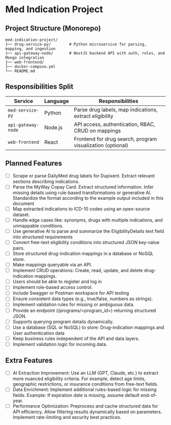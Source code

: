 # Med Indication Project

## Project Structure (Monorepo)

```
med-indication-project/
├── drug-service-py/        # Python microservice for parsing, mapping, and ingestion
├── api-gateway-node/       # NestJS backend API with auth, roles, and Mongo integration
├── web-frontend/
├── docker-compose.yml 
└── README.md
```

## Responsibilities Split

| Service           | Language | Responsibilities                                        |
|------------------|----------|----------------------------------------------------------|
| `med-service-py` | Python   | Parse drug labels, map indications, extract eligibility  |
| `api-gateway-node` | Node.js | API access, authentication, RBAC, CRUD on mappings      |
| `web-frontend`     | React   | Frontend for drug search, program visualization (optional) |

## Planned Features
- [ ] Scrape or parse DailyMed drug labels for Dupixent. Extract relevant sections describing indications.
- [ ] Parse the MyWay Copay Card. Extract structured information. Infer missing details using rule-based transformations or generative AI. Standardize the format according to the example output included in this
document
- [ ] Map extracted indications to ICD-10 codes using an open-source dataset.
- [ ] Handle edge cases like: synonyms, drugs with multiple indications, and unmappable conditions.
- [ ] Use generative AI to parse and summarize the EligibilityDetails text field into structured
requirements
- [ ] Convert free-text eligibility conditions into structured JSON key-value pairs.
- [ ] Store structured drug-indication mappings in a database or NoSQL store.
- [ ] Make mappings queryable via an API.
- [ ] Implement CRUD operations: Create, read, update, and delete drug-indication mappings.
- [ ] Users should be able to register and log in
- [ ] Implement role-based access control.
- [ ] Include Swagger or Postman workspace for API testing
- [ ] Ensure consistent data types (e.g., true/false, numbers as strings).
- [ ] Implement validation rules for missing or ambiguous data.
- [ ] Provide an endpoint (/programs/<program_id>) returning structured JSON.
- [ ] Supports querying program details dynamically.
- [ ] Use a database (SQL or NoSQL) to store: Drug-indication mappings and User authentication data
- [ ] Keep business rules independent of the API and data layers.
- [ ] Implement validation logic for incoming data.

##  Extra Features
- [ ] AI Extraction Improvement: Use an LLM (GPT, Claude, etc.) to extract more nuanced eligibility criteria. For example, detect age limits, geographic restrictions, or insurance conditions from free-text fields.
- [ ] Data Enrichment: Implement additional rules-based logic for missing fields. Example: If expiration date is missing, assume default end-of-year.
- [ ] Performance Optimization: Preprocess and cache structured data for API efficiency. Allow filtering results dynamically based on parameters. Implement rate-limiting and security best practices.
